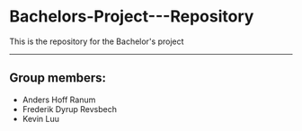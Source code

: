 # Bachelors-Project---Repository
This is the repository for the Bachelor's project

****
## Group members:
- Anders Hoff Ranum
- Frederik Dyrup Revsbech
- Kevin Luu
